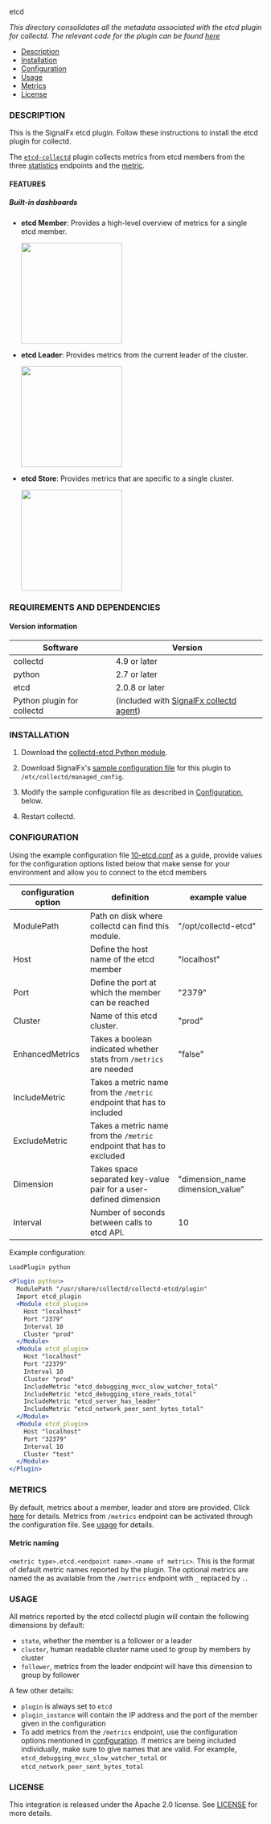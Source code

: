 [](https://github.com/signalfx/integrations/blob/master/collectd-etcd/img/integrations_etcd.png) etcd

_This directory consolidates all the metadata associated with the etcd plugin for collectd. The relevant code for the plugin can be found [here](https://github.com/signalfx/collectd-etcd)_

- [Description](#description)
- [Installation](#installation)
- [Configuration](#configuration)
- [Usage](#usage)
- [Metrics](#metrics)
- [License](#license)

### DESCRIPTION

This is the SignalFx etcd plugin. Follow these instructions to install the etcd plugin for collectd.

The [`etcd-collectd`](https://github.com/signalfx/collectd-etcd) plugin collects metrics from etcd members from the three [statistics](https://coreos.com/etcd/docs/latest/v2/api.html#statistics) endpoints and the [metric](https://coreos.com/etcd/docs/latest/v2/metrics.html).

#### FEATURES

##### Built-in dashboards

- **etcd Member**: Provides a high-level overview of metrics for a single etcd member.

  [<img src='./img/etcd_member.png' width=200px>](./img/etcd_member.png)

- **etcd Leader**: Provides metrics from the current leader of the cluster.

  [<img src='./img/etcd_leader.png' width=200px>](./img/etcd_leader.png)  

- **etcd Store**: Provides metrics that are specific to a single cluster.

  [<img src='./img/etcd_store.png' width=200px>](./img/etcd_store.png)

### REQUIREMENTS AND DEPENDENCIES

#### Version information

| Software  | Version        |
|-----------|----------------|
| collectd  |  4.9 or later  |
| python | 2.7 or later |
| etcd | 2.0.8 or later |
| Python plugin for collectd | (included with [SignalFx collectd agent](https://github.com/signalfx/integrations/tree/master/collectd)[](sfx_link:sfxcollectd)) |


### INSTALLATION

1. Download the [collectd-etcd Python module](https://github.com/signalfx/collectd-etcd).

1. Download SignalFx's [sample configuration file](https://github.com/signalfx/integrations/blob/master/collectd-etcd/10-etcd.conf) for this plugin to `/etc/collectd/managed_config`.

1. Modify the sample configuration file as described in [Configuration](#configuration), below.

1. Restart collectd.

### CONFIGURATION

Using the example configuration file [10-etcd.conf](https://github.com/signalfx/integrations/tree/master/collectd-etcd/10-etcd.conf) as a guide, provide values for the configuration options listed below that make sense for your environment and allow you to connect to the etcd members

| configuration option | definition | example value |
| ---------------------|------------|---------------|
| ModulePath | Path on disk where collectd can find this module. | "/opt/collectd-etcd" |
| Host | Define the host name of the etcd member | "localhost" |
| Port | Define the port at which the member can be reached | "2379" |
| Cluster | Name of this etcd cluster. | "prod" |
| EnhancedMetrics | Takes a boolean indicated whether stats from ```/metrics``` are needed | "false" |
| IncludeMetric | Takes a metric name from the ```/metric``` endpoint that has to included |  |
| ExcludeMetric | Takes a metric name from the ```/metric``` endpoint that has to excluded |  |
| Dimension | Takes space separated key-value pair for a user-defined dimension | "dimension_name dimension_value" |
| Interval | Number of seconds between calls to etcd API. | 10 |

Example configuration:

```apache
LoadPlugin python

<Plugin python>
  ModulePath "/usr/share/collectd/collectd-etcd/plugin"
  Import etcd_plugin
  <Module etcd_plugin>
    Host "localhost"
    Port "2379"
    Interval 10
    Cluster "prod"
  </Module>
  <Module etcd_plugin>
    Host "localhost"
    Port "22379"
    Interval 10
    Cluster "prod"
    IncludeMetric "etcd_debugging_mvcc_slow_watcher_total"
    IncludeMetric "etcd_debugging_store_reads_total"
    IncludeMetric "etcd_server_has_leader"
    IncludeMetric "etcd_network_peer_sent_bytes_total"
  </Module>
  <Module etcd_plugin>
    Host "localhost"
    Port "32379"
    Interval 10
    Cluster "test"
  </Module>
</Plugin>
```

### METRICS
By default, metrics about a member, leader and store are provided. Click [here](./docs) for details. Metrics from ```/metrics``` endpoint can be activated through the configuration file. See [usage](#usage) for details.

#### Metric naming
`<metric type>.etcd.<endpoint name>.<name of metric>`. This is the format of default metric names reported by the plugin. The optional metrics are named the as available from the `/metrics` endpoint with `_` replaced by `.`.

### USAGE
All metrics reported by the etcd collectd plugin will contain the following dimensions by default:

* `state`, whether the member is a follower or a leader
* `cluster`, human readable cluster name used to group by members by cluster
* `follower`, metrics from the leader endpoint will have this dimension to group by follower

A few other details:

* `plugin` is always set to `etcd`
* `plugin_instance` will contain the IP address and the port of the member given in the configuration
* To add metrics from the ```/metrics``` endpoint, use the configuration options mentioned in [configuration](#configuration). If metrics are being included individually, make sure to give names that are valid. For example, ```etcd_debugging_mvcc_slow_watcher_total``` or ```etcd_network_peer_sent_bytes_total```



### LICENSE

This integration is released under the Apache 2.0 license. See [LICENSE](./LICENSE) for more details.
